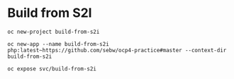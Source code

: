 # Build from S2I

```
oc new-project build-from-s2i
```

```
oc new-app --name build-from-s2i php:latest~https://github.com/sebw/ocp4-practice#master --context-dir build-from-s2i
```

```
oc expose svc/build-from-s2i
```